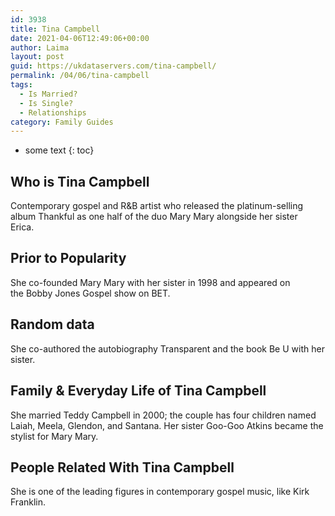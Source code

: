 ```yaml
---
id: 3938
title: Tina Campbell
date: 2021-04-06T12:49:06+00:00
author: Laima
layout: post
guid: https://ukdataservers.com/tina-campbell/
permalink: /04/06/tina-campbell
tags:
  - Is Married?
  - Is Single?
  - Relationships
category: Family Guides
---
```


* some text
{: toc}


## Who is Tina Campbell
                  
                  
                  
Contemporary gospel and R&B artist who released the platinum-selling album Thankful as one half of the duo Mary Mary alongside her sister Erica. 
                  
              
            
              
            
                
                
                
## Prior to Popularity
                  
                  
                  
She co-founded Mary Mary with her sister in 1998 and appeared on the Bobby Jones Gospel show on BET. 
                  
              
            
              
            
                
                
                
## Random data
                  
                  
                  
She co-authored the autobiography Transparent and the book Be U with her sister. 
                  
              
            
              
            
                
                
                
## Family & Everyday Life of Tina Campbell
                  
                  
                  
She married Teddy Campbell in 2000; the couple has four children named Laiah, Meela, Glendon, and Santana. Her sister Goo-Goo Atkins became the stylist for Mary Mary.
                  
              
            
              
            
                
                
                
## People Related With Tina Campbell
                  
                  
                  
She is one of the leading figures in contemporary gospel music, like Kirk Franklin.
                  
              
            
              
            
                
              
            
              
              
            
            
              
            
          
          
          